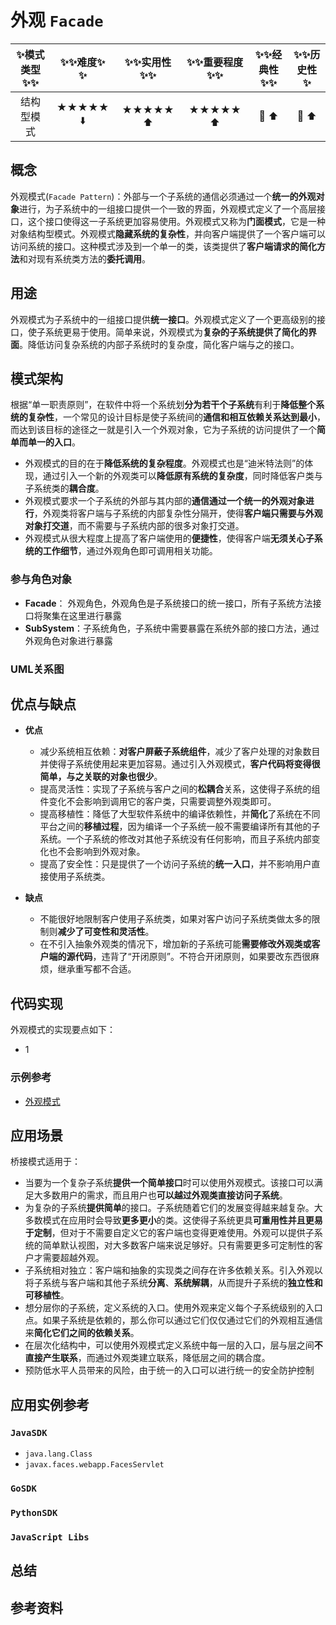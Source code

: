 # 外观 `Facade`

| :sparkles:模式类型:sparkles::sparkles:|:sparkles::sparkles:难度:sparkles:  :sparkles: | :sparkles::sparkles:实用性:sparkles::sparkles: | :sparkles::sparkles:重要程度:sparkles::sparkles: |  :sparkles::sparkles:经典性:sparkles::sparkles: | :sparkles::sparkles:历史性:sparkles: |
| :----------------------------------------: | :-----------------------------------------------: | :-------------------------------------------------: | :----------------------------------------------------: | :--------------------------------------------------: | :--------------------------------------: |
|                 结构型模式                           |                ★★★★★ :arrow_down:                 |                  ★★★★★ :arrow_up:                   |                    ★★★★★ :arrow_up:                    |              :green_heart:  :arrow_up:               |        :green_heart:  :arrow_up:         |

## 概念
外观模式(`Facade Pattern`)：外部与一个子系统的通信必须通过一个**统一的外观对象**进行，为子系统中的一组接口提供一个一致的界面，外观模式定义了一个高层接口，这个接口使得这一子系统更加容易使用。外观模式又称为**门面模式**，它是一种对象结构型模式。外观模式**隐藏系统的复杂性**，并向客户端提供了一个客户端可以访问系统的接口。这种模式涉及到一个单一的类，该类提供了**客户端请求的简化方法**和对现有系统类方法的**委托调用**。

## 用途
外观模式为子系统中的一组接口提供**统一接口**。外观模式定义了一个更高级别的接口，使子系统更易于使用。简单来说，外观模式为**复杂的子系统提供了简化的界面**。降低访问复杂系统的内部子系统时的复杂度，简化客户端与之的接口。


## 模式架构
根据“单一职责原则”，在软件中将一个系统划**分为若干个子系统**有利于**降低整个系统的复杂性**，一个常见的设计目标是使子系统间的**通信和相互依赖关系达到最小**，而达到该目标的途径之一就是引入一个外观对象，它为子系统的访问提供了一个**简单而单一的入口**。 
- 外观模式的目的在于**降低系统的复杂程度**。外观模式也是“迪米特法则”的体现，通过引入一个新的外观类可以**降低原有系统的复杂度**，同时降低客户类与子系统类的**耦合度**。
- 外观模式要求一个子系统的外部与其内部的**通信通过一个统一的外观对象进行**，外观类将客户端与子系统的内部复杂性分隔开，使得**客户端只需要与外观对象打交道**，而不需要与子系统内部的很多对象打交道。 
- 外观模式从很大程度上提高了客户端使用的**便捷性**，使得客户端**无须关心子系统的工作细节**，通过外观角色即可调用相关功能。


### 参与角色对象
+ **Facade**： 外观角色，外观角色是子系统接口的统一接口，所有子系统方法接口将聚集在这里进行暴露
+ **SubSystem**：子系统角色，子系统中需要暴露在系统外部的接口方法，通过外观角色对象进行暴露


### UML关系图



## 优点与缺点
+ **优点**
	+ 减少系统相互依赖：**对客户屏蔽子系统组件**，减少了客户处理的对象数目并使得子系统使用起来更加容易。通过引入外观模式，**客户代码将变得很简单，与之关联的对象也很少**。
	+ 提高灵活性：实现了子系统与客户之间的**松耦合**关系，这使得子系统的组件变化不会影响到调用它的客户类，只需要调整外观类即可。
	+ 提高移植性：降低了大型软件系统中的编译依赖性，并**简化**了系统在不同平台之间的**移植过程**，因为编译一个子系统一般不需要编译所有其他的子系统。一个子系统的修改对其他子系统没有任何影响，而且子系统内部变化也不会影响到外观对象。
	+ 提高了安全性：只是提供了一个访问子系统的**统一入口**，并不影响用户直接使用子系统类。
	
+ **缺点**
	+ 不能很好地限制客户使用子系统类，如果对客户访问子系统类做太多的限制则**减少了可变性和灵活性**。
	+ 在不引入抽象外观类的情况下，增加新的子系统可能**需要修改外观类或客户端的源代码**，违背了“开闭原则”。不符合开闭原则，如果要改东西很麻烦，继承重写都不合适。

## 代码实现
外观模式的实现要点如下：
+ 1

### 示例参考
+ [外观模式](./java/io/github/hooj0/facade/)

## 应用场景
桥接模式适用于：
+ 当要为一个复杂子系统**提供一个简单接口**时可以使用外观模式。该接口可以满足大多数用户的需求，而且用户也**可以越过外观类直接访问子系统**。
+ 为复杂的子系统**提供简单**的接口。子系统随着它们的发展变得越来越复杂。大多数模式在应用时会导致**更多更小**的类。这使得子系统更具**可重用性并且更易于定制**，但对于不需要自定义它的客户端也变得更难使用。外观可以提供子系统的简单默认视图，对大多数客户端来说足够好。只有需要更多可定制性的客户才需要超越外观。
+ 子系统相对独立：客户端和抽象的实现类之间存在许多依赖关系。引入外观以将子系统与客户端和其他子系统**分离**、**系统解耦**，从而提升子系统的**独立性和可移植性**。
+ 想分层你的子系统，定义系统的入口。使用外观来定义每个子系统级别的入口点。如果子系统是依赖的，那么你可以通过它们仅仅通过它们的外观相互通信来**简化它们之间的依赖关系**。
+ 在层次化结构中，可以使用外观模式定义系统中每一层的入口，层与层之间**不直接产生联系**，而通过外观类建立联系，降低层之间的耦合度。
+ 预防低水平人员带来的风险，由于统一的入口可以进行统一的安全防护控制


## 应用实例参考

### `JavaSDK` 
+ `java.lang.Class`
+ `javax.faces.webapp.FacesServlet`

### `GoSDK`

### `PythonSDK`

### `JavaScript Libs`



## 总结



## 参考资料





